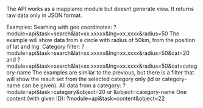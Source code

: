   The API works as a mappiamo module but doesnt generate view. 
  It returns raw data only in JSON format.
  
  Examples:
    Searhing with geo coordinates: ?module=api&task=search&lat=xx.xxxxx&lng=xx.xxxx&radius=50 
      The example will show data from a circle with radius of 50km, from the position of lat and lng.
    Category filter: ?module=api&task=search&lat=xx.xxxxx&lng=xx.xxxx&radius=50&cat=20 
    and ?module=api&task=search&lat=xx.xxxxx&lng=xx.xxxx&radius=50&cat=category-name 
      The examples are similar to the previous, but there is a filter that will show the result set from the selected category only (id or category-name can be given).
    All data from a category: ?module=api&task=category&object=20 or &object=category-name
    One content (with given ID): ?module=api&task=content&object=22
  
